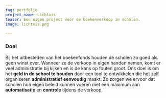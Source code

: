 ```yaml
---
tag: portfolio
project_name: Lichtvis
teaser: Een eigen project voor de boekenverkoop in scholen.
image: lichtvis.png

---
```


### Doel
Bij het uitbesteden van het boekenfonds houden de scholen zo goed als geen winst over. Wanneer ze de verkoop in eigen handen nemen, komt er veel administratie bij kijken en is de kans op fouten groot. Ons doel is om het **geld in de school te houden** door een tool te ontwikkelen die het zelf organiseren **administratief eenvoudig** maakt. Zo zorgen we ervoor dat scholen hun eigen beleid kunnen voeren met een maximum aan **automatisatie** en **controle** tijdens de verkoop.


